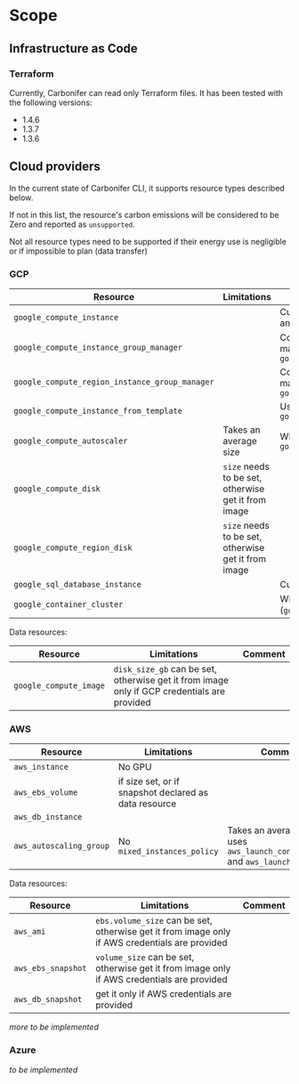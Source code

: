 # Scope

## Infrastructure as Code

### Terraform

Currently, Carbonifer can read only Terraform files. It has been tested with the following versions:

- 1.4.6
- 1.3.7
- 1.3.6

## Cloud providers

In the current state of Carbonifer CLI, it supports resource types described below.

If not in this list, the resource's carbon emissions will be considered to be Zero and reported as `unsupported`.

Not all resource types need to be supported if their energy use is negligible or if impossible to plan (data transfer)

### GCP

| Resource | Limitations  | Comment |
|---|---|---|
| `google_compute_instance`  | | Custom machine, nested boot disk type and GPU supported |
| `google_compute_instance_group_manager`  | | Count will be the target size. Uses machine specifications from `google_compute_instance_template` |
| `google_compute_region_instance_group_manager`  | | Count will be the target size. Uses machine specifications from `google_compute_instance_template` |
| `google_compute_instance_from_template`  | | Uses machine specs from `google_compute_instance_template` |
| `google_compute_autoscaler`  | Takes an average size  | Will set target size of `google_compute_instance_group_manager` |
| `google_compute_disk`| `size` needs to be set, otherwise get it from image| |
| `google_compute_region_disk` | `size` needs to be set, otherwise get it from image| |
| `google_sql_database_instance`  | | Custom machine also supported |
| `google_container_cluster`  | | With default or referenced pool (`google_container_node_pool`) |

Data resources:

| Resource | Limitations  | Comment |
|---|---|---|
| `google_compute_image`| `disk_size_gb` can be set, otherwise get it from image only if GCP credentials are provided| |

### AWS

| Resource | Limitations  | Comment |
|---|---|---|
| `aws_instance`| No GPU | |
| `aws_ebs_volume`| if size set, or if snapshot declared as data resource | |
| `aws_db_instance` | | |
| `aws_autoscaling_group` | No `mixed_instances_policy` | Takes an average size, uses `aws_launch_configuration` and `aws_launch_template`|

Data resources:

| Resource | Limitations  | Comment |
|---|---|---|
| `aws_ami`| `ebs.volume_size` can be set, otherwise get it from image only if AWS credentials are provided| |
| `aws_ebs_snapshot`| `volume_size` can be set, otherwise get it from image only if AWS credentials are provided| |
| `aws_db_snapshot`|  get it only if AWS credentials are provided| |


_more to be implemented_

### Azure

_to be implemented_
